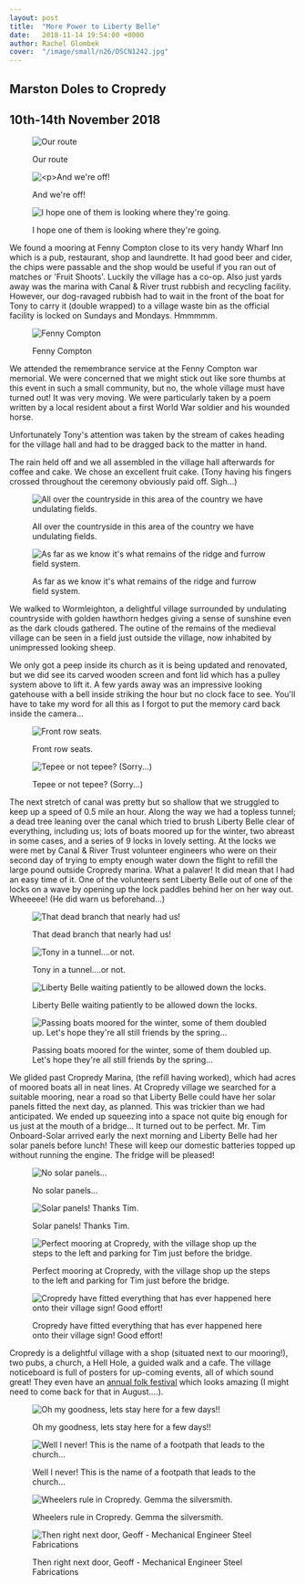 ```yaml
---
layout: post
title:  "More Power to Liberty Belle"
date:   2018-11-14 19:54:00 +0000
author: Rachel Glombek
cover:  "/image/small/n26/DSCN1242.jpg"
---
```


<h2>Marston Doles to Cropredy</h2>
<h2>10th-14th November 2018</h2>

<figure>
 <img src="{{site.baseurl}}/image/maps/n26map.png" alt="Our route" >
 <figcaption>
 <p>Our route</p>
 </figcaption>
</figure>

<figure>
 <img src="{{site.baseurl}}/image/small/n26/DSCN1221.jpg" alt="<p>And we're off!" >
 <figcaption>
 <p>And we're off!</p>
 </figcaption>
</figure>

<figure>
 <img src="{{site.baseurl}}/image/small/n26/DSCN1217.jpg" alt="I hope one of them is looking where they're going." >
 <figcaption>
 <p>I hope one of them is looking where they're going.</p>
 </figcaption>
</figure>

<p>We found a mooring at Fenny Compton close to its very handy Wharf Inn which is a pub, restaurant, shop and laundrette. It had good beer and cider, the chips were passable and the shop would be useful if you ran out of matches or 'Fruit Shoots'. Luckily the village has a co-op. Also just yards away was the marina with Canal & River trust rubbish and recycling facility. However, our dog-ravaged rubbish had to wait in the front of the boat for Tony to carry it (double wrapped) to a village waste bin as the official facility is locked on Sundays and Mondays. Hmmmmm.</p>

<figure>
 <img src="{{site.baseurl}}/image/small/n26/IMG_20181110_162208.jpg" alt="Fenny Compton" >
 <figcaption>
 <p>Fenny Compton</p>
 </figcaption>
</figure>

<p>We attended the remembrance service at the Fenny Compton war memorial. We were concerned that we might stick out like sore thumbs at this event in such a small community, but no, the whole village must have turned out! It was very moving. We were particularly taken by a poem written by a local resident about a first World War soldier and his wounded horse.</p>

<p>Unfortunately Tony's attention was taken by the stream of cakes heading for the village hall and had to be dragged back to the matter in hand.</p>

<p>The rain held off and we all assembled in the village hall afterwards for coffee and cake. We chose an excellent fruit cake. (Tony having his fingers crossed throughout the ceremony obviously paid off. Sigh...)

<figure>
 <img src="{{site.baseurl}}/image/small/n26/DSCN1148.jpg" alt="All over the countryside in this area of the country we have undulating fields." >
 <figcaption>
 <p>All over the countryside in this area of the country we have undulating fields.</p>
 </figcaption>
</figure>

<figure>
 <img src="{{site.baseurl}}/image/small/n26/DSCN1224.jpg" alt="As far as we know it's what remains of the ridge and furrow field system." >
 <figcaption>
 <p>As far as we know it's what remains of the ridge and furrow field system.</p>
 </figcaption>
</figure>

<p>We walked to Wormleighton, a delightful village surrounded by undulating countryside with golden hawthorn hedges giving a sense of sunshine even as the dark clouds gathered. The outine of the remains of the medieval village can be seen in a field just outside the village, now inhabited by unimpressed looking sheep.</p>

<p>We only got a peep inside its church as it is being updated and renovated, but we did see its carved wooden screen and font lid which has a pulley system above to lift it. A few yards away was an impressive looking gatehouse with a bell inside striking the hour but no clock face to see. You'll have to take my word for all this as I forgot to put the memory card back inside the camera...</p>

<figure>
 <img src="{{site.baseurl}}/image/small/n26/DSCN1190.jpg" alt="Front row seats." >
 <figcaption>
 <p>Front row seats.</p>
 </figcaption>
</figure>

<figure>
 <img src="{{site.baseurl}}/image/small/n26/DSCN1198.jpg" alt="Tepee or not tepee?  (Sorry...)" >
 <figcaption>
 <p>Tepee or not tepee?  (Sorry...)</p>
 </figcaption>
</figure>

<p>The next stretch of canal was pretty but so shallow that we struggled to keep up a speed of 0.5 mile an hour. Along the way we had a topless tunnel; a dead tree leaning over the canal which tried to brush Liberty Belle clear of everything, including us; lots of boats moored up for the winter, two abreast in some cases, and a series of 9 locks in lovely setting. At the locks we were met by Canal & River Trust volunteer engineers who were on their second day of trying to empty enough water down the flight to refill the large pound outside Cropredy marina. What a palaver! It did mean that I had an easy time of it. One of the volunteers sent Liberty Belle out of one of the locks on a wave by opening up the lock paddles behind her on her way out. Wheeeee! (He did warn us beforehand...)</p>

<figure>
 <img src="{{site.baseurl}}/image/small/n26/DSCN1220.jpg" alt="That dead branch that nearly had us!" >
 <figcaption>
 <p>That dead branch that nearly had us!</p>
 </figcaption>
</figure>

<figure>
 <img src="{{site.baseurl}}/image/small/n26/DSCN1212.jpg" alt="Tony in a tunnel....or not." >
 <figcaption>
 <p>Tony in a tunnel....or not.</p>
 </figcaption>
</figure>

<figure>
 <img src="{{site.baseurl}}/image/small/n26/DSCN1223.jpg" alt="Liberty Belle waiting patiently to be allowed down the locks." >
 <figcaption>
 <p>Liberty Belle waiting patiently to be allowed down the locks.</p>
 </figcaption>
</figure>

<figure>
 <img src="{{site.baseurl}}/image/small/n26/DSCN1226.jpg" alt="Passing boats moored for the winter, some of them doubled up. Let's hope they're all still friends by the spring..." >
 <figcaption>
 <p>Passing boats moored for the winter, some of them doubled up. Let's hope they're all still friends by the spring...</p>
 </figcaption>
</figure>

<p>We glided past Cropredy Marina, (the refill having worked), which had acres of moored boats all in neat lines. At Cropredy village we searched for a suitable mooring, near a road so that Liberty Belle could have her solar panels fitted the next day, as planned. This was trickier than we had anticipated. We ended up squeezing into a space not quite big enough for us just at the mouth of a bridge... It turned out to be perfect. Mr. Tim Onboard-Solar arrived early the next morning and Liberty Belle had her solar panels before lunch! These will keep our domestic batteries topped up without running the engine. The fridge will be pleased!</p>

<figure>
 <img src="{{site.baseurl}}/image/small/n26/DSCN1231.jpg" alt="No solar panels..." >
 <figcaption>
 <p>No solar panels...</p>
 </figcaption>
</figure>

<figure>
 <img src="{{site.baseurl}}/image/small/n26/DSCN1242.jpg" alt="Solar panels! Thanks Tim." >
 <figcaption>
 <p>Solar panels! Thanks Tim.</p>
 </figcaption>
</figure>

<figure>
 <img src="{{site.baseurl}}/image/small/n26/DSCN1230.jpg" alt="Perfect mooring at Cropredy, with the village shop up the steps to the left and parking for Tim just before the bridge." >
 <figcaption>
 <p>Perfect mooring at Cropredy, with the village shop up the steps to the left and parking for Tim just before the bridge.</p>
 </figcaption>
</figure>

<figure>
 <img src="{{site.baseurl}}/image/small/n26/DSCN1238.jpg" alt="Cropredy have fitted everything that has ever happened here onto their village sign! Good effort!" >
 <figcaption>
 <p>Cropredy have fitted everything that has ever happened here onto their village sign! Good effort!</p>
 </figcaption>
</figure>

<p>Cropredy is a delightful village with a shop (situated next to our mooring!), two pubs, a church, a Hell Hole, a guided walk and a cafe. The village noticeboard is full of posters for up-coming events, all of which sound great! They even have an <a href="http://www.fairportconvention.com/">annual folk festival</a> which looks amazing (I might need to come back for that in August....). </p>

<figure>
 <img src="{{site.baseurl}}/image/small/n26/DSCN1239.jpg" alt="Oh my goodness, lets stay here for a few days!!" >
 <figcaption>
 <p>Oh my goodness, lets stay here for a few days!!</p>
 </figcaption>
</figure>

<figure>
 <img src="{{site.baseurl}}/image/small/n26/DSCN1232.jpg" alt="Well I never! This is the name of a footpath that leads to the church..." >
 <figcaption>
 <p>Well I never! This is the name of a footpath that leads to the church...</p>
 </figcaption>
</figure>

<figure>
 <img src="{{site.baseurl}}/image/small/n26/DSCN1233.jpg" alt="Wheelers rule in Cropredy. Gemma the silversmith." >
 <figcaption>
 <p>Wheelers rule in Cropredy. Gemma the silversmith.</p>
 </figcaption>
</figure>

<figure>
 <img src="{{site.baseurl}}/image/small/n26/DSCN1234.jpg" alt="Then right next door, Geoff - Mechanical Engineer Steel Fabrications" >
 <figcaption>
 <p>Then right next door, Geoff - Mechanical Engineer Steel Fabrications</p>
 </figcaption>
</figure>


